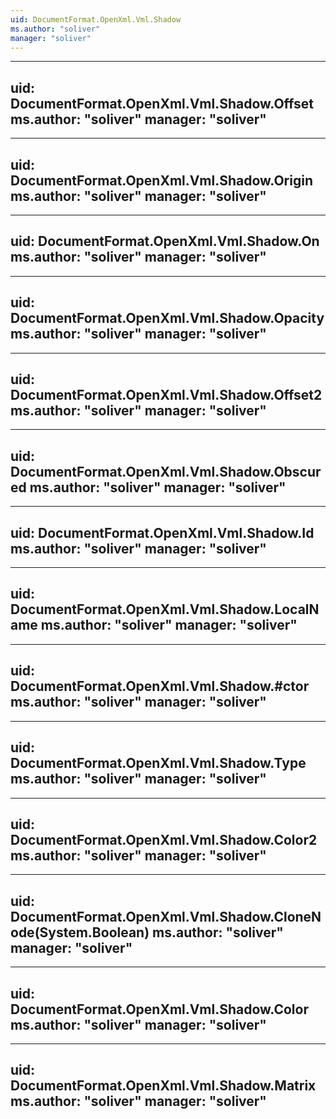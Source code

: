 ```yaml
---
uid: DocumentFormat.OpenXml.Vml.Shadow
ms.author: "soliver"
manager: "soliver"
---
```


---
uid: DocumentFormat.OpenXml.Vml.Shadow.Offset
ms.author: "soliver"
manager: "soliver"
---

---
uid: DocumentFormat.OpenXml.Vml.Shadow.Origin
ms.author: "soliver"
manager: "soliver"
---

---
uid: DocumentFormat.OpenXml.Vml.Shadow.On
ms.author: "soliver"
manager: "soliver"
---

---
uid: DocumentFormat.OpenXml.Vml.Shadow.Opacity
ms.author: "soliver"
manager: "soliver"
---

---
uid: DocumentFormat.OpenXml.Vml.Shadow.Offset2
ms.author: "soliver"
manager: "soliver"
---

---
uid: DocumentFormat.OpenXml.Vml.Shadow.Obscured
ms.author: "soliver"
manager: "soliver"
---

---
uid: DocumentFormat.OpenXml.Vml.Shadow.Id
ms.author: "soliver"
manager: "soliver"
---

---
uid: DocumentFormat.OpenXml.Vml.Shadow.LocalName
ms.author: "soliver"
manager: "soliver"
---

---
uid: DocumentFormat.OpenXml.Vml.Shadow.#ctor
ms.author: "soliver"
manager: "soliver"
---

---
uid: DocumentFormat.OpenXml.Vml.Shadow.Type
ms.author: "soliver"
manager: "soliver"
---

---
uid: DocumentFormat.OpenXml.Vml.Shadow.Color2
ms.author: "soliver"
manager: "soliver"
---

---
uid: DocumentFormat.OpenXml.Vml.Shadow.CloneNode(System.Boolean)
ms.author: "soliver"
manager: "soliver"
---

---
uid: DocumentFormat.OpenXml.Vml.Shadow.Color
ms.author: "soliver"
manager: "soliver"
---

---
uid: DocumentFormat.OpenXml.Vml.Shadow.Matrix
ms.author: "soliver"
manager: "soliver"
---
